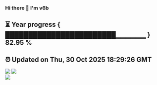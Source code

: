 ### Hi there 👋  I'm v6b  
⏳ Year progress { ████████████████████████▁▁▁▁▁▁ } 82.95 %
---
⏰ Updated on Thu, 30 Oct 2025 18:29:26 GMT
---
![](https://github-readme-stats.vercel.app/api?username=v6b&bg_color=30,e96443,904e95&title_color=fff&text_color=fff&layout=compact)
![](https://github-readme-stats.vercel.app/api/top-langs/?username=v6b&layout=compact&bg_color=30,e96443,904e95&title_color=fff&text_color=fff)  
![](https://gcore.jsdelivr.net/gh/v6b/v6b@main/assets/github-contribution-grid-snake.svg)


